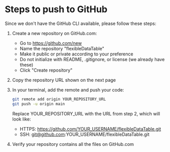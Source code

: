 # Steps to push to GitHub

Since we don't have the GitHub CLI available, please follow these steps:

1. Create a new repository on GitHub.com:
   - Go to https://github.com/new
   - Name the repository "flexibleDataTable"
   - Make it public or private according to your preference
   - Do not initialize with README, .gitignore, or license (we already have these)
   - Click "Create repository"

2. Copy the repository URL shown on the next page

3. In your terminal, add the remote and push your code:
   ```bash
   git remote add origin YOUR_REPOSITORY_URL
   git push -u origin main
   ```
   
   Replace YOUR_REPOSITORY_URL with the URL from step 2, which will look like:
   - HTTPS: https://github.com/YOUR_USERNAME/flexibleDataTable.git
   - SSH: git@github.com:YOUR_USERNAME/flexibleDataTable.git

4. Verify your repository contains all the files on GitHub.com
